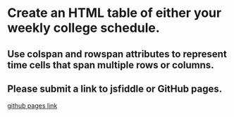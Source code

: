 # Create an HTML table of either your weekly college schedule. 
## Use colspan and rowspan attributes to represent time cells that span multiple rows or columns. 
## Please submit a link to jsfiddle or GitHub pages.

[github pages link](https://otb-01.github.io/cpit-405-class-activity-1/)